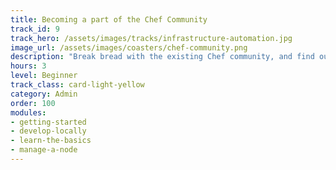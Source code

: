 ```yaml
---
title: Becoming a part of the Chef Community
track_id: 9
track_hero: /assets/images/tracks/infrastructure-automation.jpg
image_url: /assets/images/coasters/chef-community.png
description: "Break bread with the existing Chef community, and find out how to build a community in your own organization. Learn about Supermarket, messaging tools, and in-house groups as ways to meet your fellow Chefs."
hours: 3
level: Beginner
track_class: card-light-yellow
category: Admin
order: 100
modules:
- getting-started
- develop-locally
- learn-the-basics
- manage-a-node
---
```

